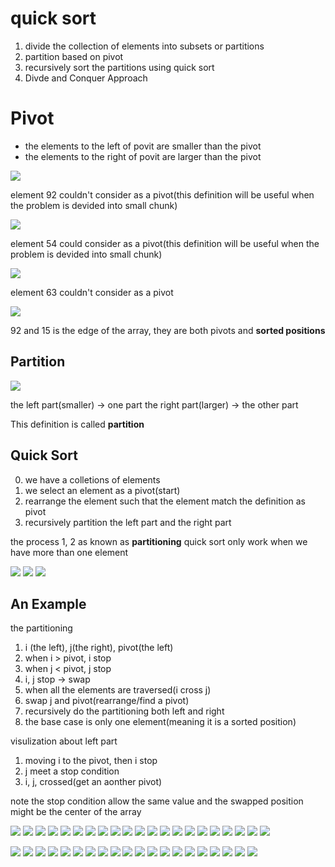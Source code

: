 # quick sort

1. divide the collection of elements into subsets or partitions
2. partition based on pivot
3. recursively sort the partitions using quick sort
4. Divde and Conquer Approach

# Pivot

* the elements to the left of povit are smaller than the pivot
* the elements to the right of povit are larger than the pivot

<img src='../asserts/75_1.png'></img>

element 92 couldn't consider as a pivot(this definition will be useful when the problem is devided into small chunk)

<img src='../asserts/75_2.png'></img>

element 54 could consider as a pivot(this definition will be useful when the problem is devided into small chunk)

<img src='../asserts/75_3.png'></img>

element 63 couldn't consider as a pivot

<img src='../asserts/75_4.png'></img>

92 and 15 is the edge of the array, they are both pivots and **sorted positions**

## Partition

<img src='../asserts/75_5.png'></img>

the left part(smaller) -> one part
the right part(larger) -> the other part

This definition is called **partition**

## Quick Sort

0. we have a colletions of elements
1. we select an element as a pivot(start)
2. rearrange the element such that the element match the definition as pivot
3. recursively partition the left part and the right part

the process 1, 2 as known as **partitioning**
quick sort only work when we have more than one element

<img src='../asserts/75_6.png'></img>
<img src='../asserts/75_7.png'></img>
<img src='../asserts/75_8.png'></img>

## An Example

the partitioning

1. i (the left), j(the right), pivot(the left)
2. when i > pivot, i stop
3. when j < pivot, j stop
4. i, j stop -> swap
5. when all the elements are traversed(i cross j)
6. swap j and pivot(rearrange/find a pivot)
7. recursively do the partitioning both left and right
8. the base case is only one element(meaning it is a sorted position)

visulization about left part 

1. moving i to the pivot, then i stop
2. j meet a stop condition
3. i, j, crossed(get an aonther pivot)

  
note the stop condition allow the same value
and the swapped position might be the center of the array

<img src='../asserts/75_9.png'></img>
<img src='../asserts/75_10.png'></img>
<img src='../asserts/75_11.png'></img>
<img src='../asserts/75_12.png'></img>
<img src='../asserts/75_13.png'></img>
<img src='../asserts/75_14.png'></img>
<img src='../asserts/75_15.png'></img>
<img src='../asserts/75_16.png'></img>
<img src='../asserts/75_17.png'></img>
<img src='../asserts/75_18.png'></img>
<img src='../asserts/75_19.png'></img>
<img src='../asserts/75_20.png'></img>
<img src='../asserts/75_21.png'></img>
<img src='../asserts/75_22.png'></img>
<img src='../asserts/75_23.png'></img>
<img src='../asserts/75_24.png'></img>
<img src='../asserts/75_25.png'></img>
<img src='../asserts/75_26.png'></img>
<img src='../asserts/75_27.png'></img>
<img src='../asserts/75_28.png'></img>
<img src='../asserts/75_29.png'></img>

<img src='../asserts/75_30.png'></img>
<img src='../asserts/75_31.png'></img>
<img src='../asserts/75_32.png'></img>
<img src='../asserts/75_33.png'></img>
<img src='../asserts/75_34.png'></img>
<img src='../asserts/75_35.png'></img>
<img src='../asserts/75_36.png'></img>
<img src='../asserts/75_37.png'></img>
<img src='../asserts/75_38.png'></img>
<img src='../asserts/75_39.png'></img>
<img src='../asserts/75_40.png'></img>
<img src='../asserts/75_41.png'></img>
<img src='../asserts/75_42.png'></img>
<img src='../asserts/75_43.png'></img>
<img src='../asserts/75_44.png'></img>
<img src='../asserts/75_45.png'></img>
<img src='../asserts/75_46.png'></img>
<img src='../asserts/75_47.png'></img>
<img src='../asserts/75_48.png'></img>
<img src='../asserts/75_49.png'></img>
